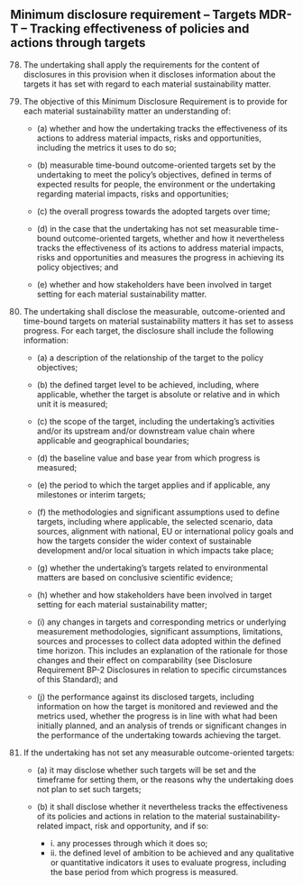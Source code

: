 ## Minimum disclosure requirement – Targets MDR-T – Tracking effectiveness of policies and actions through targets

78. The undertaking shall apply the requirements for the content of disclosures in this provision when it discloses information about the targets it has set with regard to each material sustainability matter.

79. The objective of this Minimum Disclosure Requirement is to provide for each material sustainability matter an understanding of:

	- (a) whether and how the undertaking tracks the effectiveness of its actions to address material impacts, risks and opportunities, including the metrics it uses to do so;

	- (b) measurable time-bound outcome-oriented targets set by the undertaking to meet the policy’s objectives, defined in terms of expected results for people, the environment or the undertaking regarding material impacts, risks and opportunities;

	- (c) the overall progress towards the adopted targets over time;

	- (d) in the case that the undertaking has not set measurable time-bound outcome-oriented targets, whether and how it nevertheless tracks the effectiveness of its actions to address material impacts, risks and opportunities and measures the progress in achieving its policy objectives; and

	- (e) whether and how stakeholders have been involved in target setting for each material sustainability matter.

80. The undertaking shall disclose the measurable, outcome-oriented and time-bound targets on material sustainability matters it has set to assess progress. For each target, the disclosure shall include the following information:

	- (a) a description of the relationship of the target to the policy objectives;

	- (b) the defined target level to be achieved, including, where applicable, whether the target is absolute or relative and in which unit it is measured;

	- (c) the scope of the target, including the undertaking’s activities and/or its upstream and/or downstream value chain where applicable and geographical boundaries;

	- (d) the baseline value and base year from which progress is measured;

	- (e) the period to which the target applies and if applicable, any milestones or interim targets;

	- (f) the methodologies and significant assumptions used to define targets, including where applicable, the selected scenario, data sources, alignment with national, EU or international policy goals and how the targets consider the wider context of sustainable development and/or local situation in which impacts take place;

	- (g) whether the undertaking’s targets related to environmental matters are based on conclusive scientific evidence;

	- (h) whether and how stakeholders have been involved in target setting for each material sustainability matter;

	- (i) any changes in targets and corresponding metrics or underlying measurement methodologies, significant assumptions, limitations, sources and processes to collect data adopted within the defined time horizon. This includes an explanation of the rationale for those changes and their effect on comparability (see Disclosure Requirement BP-2 Disclosures in relation to specific circumstances of this Standard); and

	- (j) the performance against its disclosed targets, including information on how the target is monitored and reviewed and the metrics used, whether the progress is in line with what had been initially planned, and an analysis of trends or significant changes in the performance of the undertaking towards achieving the target.

81. If the undertaking has not set any measurable outcome-oriented targets:

	- (a) it may disclose whether such targets will be set and the timeframe for setting them, or the reasons why the undertaking does not plan to set such targets;

	- (b) it shall disclose whether it nevertheless tracks the effectiveness of its policies and actions in relation to the material sustainability-related impact, risk and opportunity, and if so:
		+ i. any processes through which it does so;
		+ ii. the defined level of ambition to be achieved and any qualitative or quantitative indicators it uses to evaluate progress, including the base period from which progress is measured. 
